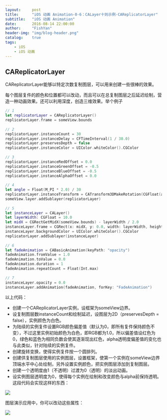 ```yaml
---
layout:     post
title:      "iOS 动画 Animation-0-6：CALayer十则示例-CAReplicatorLayer"
subtitle:   "iOS 动画 Animation"
date:       2016-08-14 22:00:00
author:     "FishYan"
header-img: "img/blog-header.png" 
catalog:    true
tags:
    - iOS
    - iOS 动画
---
```


## CAReplicatorLayer

CAReplicatorLayer能够以特定次数复制图层，可以用来创建一些很棒的效果。

每个图层复件的颜色和位置都可以改动，而且可以在总复制图层之后延迟绘制，营造一种动画效果。还可以利用深度，创造三维效果。举个例子

```swift
// 1
let replicatorLayer = CAReplicatorLayer()
replicatorLayer.frame = someView.bounds
  
// 2
replicatorLayer.instanceCount = 30
replicatorLayer.instanceDelay = CFTimeInterval(1 / 30.0)
replicatorLayer.preservesDepth = false
replicatorLayer.instanceColor = UIColor.whiteColor().CGColor
  
// 3
replicatorLayer.instanceRedOffset = 0.0
replicatorLayer.instanceGreenOffset = -0.5
replicatorLayer.instanceBlueOffset = -0.5
replicatorLayer.instanceAlphaOffset = 0.0
  
// 4
let angle = Float(M_PI * 2.0) / 30
replicatorLayer.instanceTransform = CATransform3DMakeRotation(CGFloat(angle), 0.0, 0.0, 1.0)
someView.layer.addSublayer(replicatorLayer)
  
// 5
let instanceLayer = CALayer()
let layerWidth: CGFloat = 10.0
let midX = CGRectGetMidX(someView.bounds) - layerWidth / 2.0
instanceLayer.frame = CGRect(x: midX, y: 0.0, width: layerWidth, height: layerWidth * 3.0)
instanceLayer.backgroundColor = UIColor.whiteColor().CGColor
replicatorLayer.addSublayer(instanceLayer)
  
// 6
let fadeAnimation = CABasicAnimation(keyPath: "opacity")
fadeAnimation.fromValue = 1.0
fadeAnimation.toValue = 0.0
fadeAnimation.duration = 1
fadeAnimation.repeatCount = Float(Int.max)
  
// 7
instanceLayer.opacity = 0.0
instanceLayer.addAnimation(fadeAnimation, forKey: "FadeAnimation")
```
以上代码：

- 创建一个CAReplicatorLayer实例，设框架为someView边界。
- 设复制图层数instanceCount和绘制延迟，设图层为2D（preservesDepth = false），实例颜色为白色。
- 为陆续的实例复件设置RGB颜色偏差值（默认为0，即所有复件保持颜色不变），不过这里实例初始颜色为白色，即RGB都为1.0，所以偏差值设红色为0，绿色和蓝色为相同负数会使其逐渐现出红色，alpha透明度偏差值的变化也与此类似，针对陆续的实例复件。
- 创建旋转变换，使得实例复件按一个圆排列。
- 创建供复制图层使用的实例图层，设置框架，使第一个实例在someView边界顶端水平中心处绘制，另外设置实例颜色，把实例图层添加到复制图层。
- 创建一个透明度由1（不透明）过渡为0（透明）的淡出动画。
- 设实例图层透明度为0，使得每个实例在绘制和改变颜色与alpha前保持透明。
这段代码会实现这样的东西：

![](http://cc.cocimg.com/api/uploads/20150318/1426645655395352.gif)

图层演示应用中，你可以改动这些属性：

![](http://cc.cocimg.com/api/uploads/20150318/1426645664752552.png)
